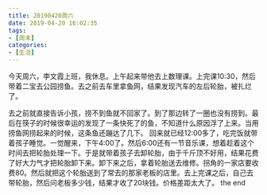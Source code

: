 ```yaml
---
title: 20190420周六
date: 2019-04-20 16:02:35
tags: 
- [周末]
categories: 
- [生活]
---
```



今天周六，李文霞上班，我休息。上午起来带他去上数理课。上完课10:30，然后带着二宝去公园捞鱼。去之前去车里拿鱼网，结果发现汽车的左后轮胎，被扎烂了。

<!-- more -->

去之前就直接告诉小孩，捞不到鱼就不回家了。到了那边转了一圈也没有捞到。最后在筷子的时候很幸运的发现了一条快死了的鱼，不知道什么原因浮了上来。当用捞鱼网捞起来的时候，这条鱼还蹦达了几下。
回来就已经12:00多了，吃完饭就带着孩子睡觉。一觉醒来，下午4:00了。然后6:00还有一节音乐课，想着趁着这个时间去把轮胎处理一下。于是就带着孩子去卸轮胎，由于千斤顶不好用，结果花费了好大力气才把轮胎卸下来。卸下来之后，拿着轮胎送去维修。拐角的一家店要收费80。然后就把这个轮胎送到了常去的那家老板的店里。去上完课之后，自己去带轮胎，然后问老板多少钱，结果才收了20块钱。价格差距太大了。
the end
